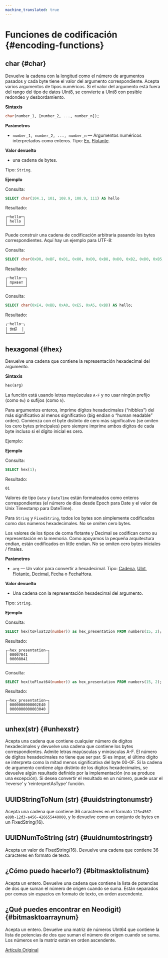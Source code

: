```yaml
---
machine_translated: true
---
```


# Funciones de codificación {#encoding-functions}

## char {#char}

Devuelve la cadena con la longitud como el número de argumentos pasados y cada byte tiene el valor del argumento correspondiente. Acepta varios argumentos de tipos numéricos. Si el valor del argumento está fuera del rango del tipo de datos UInt8, se convierte a UInt8 con posible redondeo y desbordamiento.

**Sintaxis**

``` sql
char(number_1, [number_2, ..., number_n]);
```

**Parámetros**

-   `number_1, number_2, ..., number_n` — Argumentos numéricos interpretados como enteros. Tipo: [En](../../data_types/int_uint.md), [Flotante](../../data_types/float.md).

**Valor devuelto**

-   una cadena de bytes.

Tipo: `String`.

**Ejemplo**

Consulta:

``` sql
SELECT char(104.1, 101, 108.9, 108.9, 111) AS hello
```

Resultado:

``` text
┌─hello─┐
│ hello │
└───────┘
```

Puede construir una cadena de codificación arbitraria pasando los bytes correspondientes. Aquí hay un ejemplo para UTF-8:

Consulta:

``` sql
SELECT char(0xD0, 0xBF, 0xD1, 0x80, 0xD0, 0xB8, 0xD0, 0xB2, 0xD0, 0xB5, 0xD1, 0x82) AS hello;
```

Resultado:

``` text
┌─hello──┐
│ привет │
└────────┘
```

Consulta:

``` sql
SELECT char(0xE4, 0xBD, 0xA0, 0xE5, 0xA5, 0xBD) AS hello;
```

Resultado:

``` text
┌─hello─┐
│ 你好  │
└───────┘
```

## hexagonal {#hex}

Devuelve una cadena que contiene la representación hexadecimal del argumento.

**Sintaxis**

``` sql
hex(arg)
```

La función está usando letras mayúsculas `A-F` y no usar ningún prefijo (como `0x`) o sufijos (como `h`).

Para argumentos enteros, imprime dígitos hexadecimales (“nibbles”) del más significativo al menos significativo (big endian o “human readable” orden). Comienza con el byte distinto de cero más significativo (se omiten los cero bytes principales) pero siempre imprime ambos dígitos de cada byte incluso si el dígito inicial es cero.

Ejemplo:

**Ejemplo**

Consulta:

``` sql
SELECT hex(1);
```

Resultado:

``` text
01
```

Valores de tipo `Date` y `DateTime` están formateados como enteros correspondientes (el número de días desde Epoch para Date y el valor de Unix Timestamp para DateTime).

Para `String` y `FixedString`, todos los bytes son simplemente codificados como dos números hexadecimales. No se omiten cero bytes.

Los valores de los tipos de coma flotante y Decimal se codifican como su representación en la memoria. Como apoyamos la pequeña arquitectura endian, están codificados en little endian. No se omiten cero bytes iniciales / finales.

**Parámetros**

-   `arg` — Un valor para convertir a hexadecimal. Tipo: [Cadena](../../data_types/string.md), [UInt](../../data_types/int_uint.md), [Flotante](../../data_types/float.md), [Decimal](../../data_types/decimal.md), [Fecha](../../data_types/date.md) o [FechaHora](../../data_types/datetime.md).

**Valor devuelto**

-   Una cadena con la representación hexadecimal del argumento.

Tipo: `String`.

**Ejemplo**

Consulta:

``` sql
SELECT hex(toFloat32(number)) as hex_presentation FROM numbers(15, 2);
```

Resultado:

``` text
┌─hex_presentation─┐
│ 00007041         │
│ 00008041         │
└──────────────────┘
```

Consulta:

``` sql
SELECT hex(toFloat64(number)) as hex_presentation FROM numbers(15, 2);
```

Resultado:

``` text
┌─hex_presentation─┐
│ 0000000000002E40 │
│ 0000000000003040 │
└──────────────────┘
```

## unhex(str) {#unhexstr}

Acepta una cadena que contiene cualquier número de dígitos hexadecimales y devuelve una cadena que contiene los bytes correspondientes. Admite letras mayúsculas y minúsculas A-F. El número de dígitos hexadecimales no tiene que ser par. Si es impar, el último dígito se interpreta como la mitad menos significativa del byte 00-0F. Si la cadena de argumento contiene algo distinto de los dígitos hexadecimales, se devuelve algún resultado definido por la implementación (no se produce una excepción).
Si desea convertir el resultado en un número, puede usar el ‘reverse’ y ‘reinterpretAsType’ función.

## UUIDStringToNum (str) {#uuidstringtonumstr}

Acepta una cadena que contiene 36 caracteres en el formato `123e4567-e89b-12d3-a456-426655440000`, y lo devuelve como un conjunto de bytes en un FixedString(16).

## UUIDNumToString (str) {#uuidnumtostringstr}

Acepta un valor de FixedString(16). Devuelve una cadena que contiene 36 caracteres en formato de texto.

## ¿Cómo puedo hacerlo?) {#bitmasktolistnum}

Acepta un entero. Devuelve una cadena que contiene la lista de potencias de dos que suman el número de origen cuando se suma. Están separados por comas sin espacios en formato de texto, en orden ascendente.

## ¿Qué puedes encontrar en Neodigit) {#bitmasktoarraynum}

Acepta un entero. Devuelve una matriz de números UInt64 que contiene la lista de potencias de dos que suman el número de origen cuando se suma. Los números en la matriz están en orden ascendente.

[Artículo Original](https://clickhouse.tech/docs/es/query_language/functions/encoding_functions/) <!--hide-->

